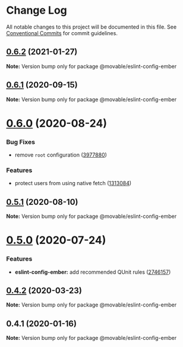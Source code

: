 # Change Log

All notable changes to this project will be documented in this file.
See [Conventional Commits](https://conventionalcommits.org) for commit guidelines.

## [0.6.2](https://github.com/movableink/lint-config/compare/@movable/eslint-config-ember@0.6.1...@movable/eslint-config-ember@0.6.2) (2021-01-27)

**Note:** Version bump only for package @movable/eslint-config-ember

## [0.6.1](https://github.com/movableink/lint-config/compare/@movable/eslint-config-ember@0.6.0...@movable/eslint-config-ember@0.6.1) (2020-09-15)

**Note:** Version bump only for package @movable/eslint-config-ember

# [0.6.0](https://github.com/movableink/lint-config/compare/@movable/eslint-config-ember@0.5.1...@movable/eslint-config-ember@0.6.0) (2020-08-24)

### Bug Fixes

- remove `root` configuration ([3977880](https://github.com/movableink/lint-config/commit/397788017d89af2274578f6c889c5c6578844ec2))

### Features

- protect users from using native fetch ([1313084](https://github.com/movableink/lint-config/commit/131308498e28f15834ffb01fce3c3aca5bad8da3))

## [0.5.1](https://github.com/movableink/lint-config/compare/@movable/eslint-config-ember@0.5.0...@movable/eslint-config-ember@0.5.1) (2020-08-10)

**Note:** Version bump only for package @movable/eslint-config-ember

# [0.5.0](https://github.com/movableink/lint-config/compare/@movable/eslint-config-ember@0.4.2...@movable/eslint-config-ember@0.5.0) (2020-07-24)

### Features

- **eslint-config-ember:** add recommended QUnit rules ([2746157](https://github.com/movableink/lint-config/commit/274615722d8adb401f4fad933bc23bc62f7cfb33))

## [0.4.2](https://github.com/movableink/lint-config/compare/@movable/eslint-config-ember@0.4.1...@movable/eslint-config-ember@0.4.2) (2020-03-23)

**Note:** Version bump only for package @movable/eslint-config-ember

## 0.4.1 (2020-01-16)

**Note:** Version bump only for package @movable/eslint-config-ember
